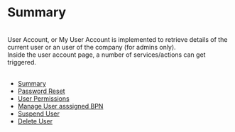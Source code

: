 # Summary

<br>
User Account, or My User Account is implemented to retrieve details of the current user or an user of the company (for admins only).  
<br>
Inside the user account page, a number of services/actions can get triggered. 
<br>
<br>

- [Summary](./01.%20Summary.md)
- [Password Reset](./02.%20Password%20Reset.md)
- [User Permissions](./03.%20User%20Permissions.md)
- [Manage User asssigned BPN](./04.%20Manage%20user%20assigned%20BPN.md)
- [Suspend User](./05.%20Suspend%20User.md)
- [Delete User](./06.%20Delete%20User.md)

<br>
<br>
